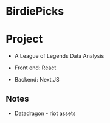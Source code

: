 # BirdiePicks

# Project

- A League of Legends Data Analysis

  
- Front end: React
- Backend: Next.JS

## Notes
- Datadragon - riot assets
